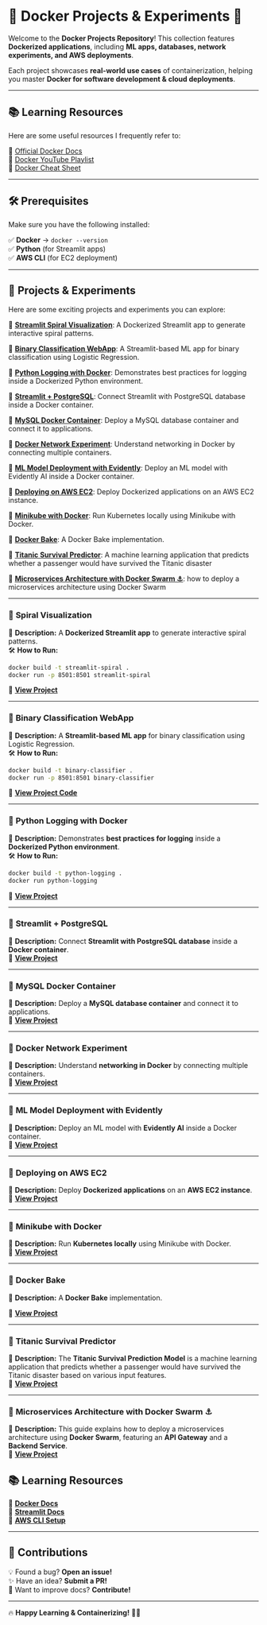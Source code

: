 # 🚀 Docker Projects & Experiments 🐳  

Welcome to the **Docker Projects Repository**! This collection features **Dockerized applications**, including **ML apps, databases, network experiments, and AWS deployments**.  

Each project showcases **real-world use cases** of containerization, helping you master **Docker for software development & cloud deployments**.  

---



## 📚 Learning Resources

Here are some useful resources I frequently refer to:

📖 [Official Docker Docs](https://docs.docker.com/)  
🎥 [Docker YouTube Playlist](https://www.youtube.com/c/Docker)  
📜 [Docker Cheat Sheet](https://dockerlabs.collabnix.com/docker/cheatsheet/)  

---

## 🛠 Prerequisites  

Make sure you have the following installed:  

✅ **Docker** → `docker --version`  
✅ **Python** (for Streamlit apps)  
✅ **AWS CLI** (for EC2 deployment)  

---

## 🚀 Projects & Experiments

Here are some exciting projects and experiments you can explore:

🔷 **[Streamlit Spiral Visualization](https://github.com/BhavyaDhimxn/container-experiments/tree/main/Exp-1)**: A Dockerized Streamlit app to generate interactive spiral patterns.

🔷 **[Binary Classification WebApp](https://github.com/BhavyaDhimxn/container-experiments/tree/main/Exp-2)**: A Streamlit-based ML app for binary classification using Logistic Regression.

🔷 **[Python Logging with Docker](https://github.com/BhavyaDhimxn/container-experiments/tree/main/Exp-3)**: Demonstrates best practices for logging inside a Dockerized Python environment.

🔷 **[Streamlit + PostgreSQL](https://github.com/BhavyaDhimxn/container-experiments/tree/main/Exp-4)**: Connect Streamlit with PostgreSQL database inside a Docker container.

🔷 **[MySQL Docker Container](https://github.com/BhavyaDhimxn/container-experiments/tree/main/Exp-5)**: Deploy a MySQL database container and connect it to applications.

🔷 **[Docker Network Experiment](https://github.com/BhavyaDhimxn/container-experiments/tree/main/Exp-6)**: Understand networking in Docker by connecting multiple containers.

🔷 **[ML Model Deployment with Evidently](https://github.com/BhavyaDhimxn/container-experiments/tree/main/Exp-7)**: Deploy an ML model with Evidently AI inside a Docker container.

🔷 **[Deploying on AWS EC2](https://github.com/BhavyaDhimxn/container-experiments/tree/main/Exp-8)**: Deploy Dockerized applications on an AWS EC2 instance.

🔷 **[Minikube with Docker](https://github.com/BhavyaDhimxn/container-experiments/tree/main/Exp-9)**: Run Kubernetes locally using Minikube with Docker.

🔷 **[Docker Bake](https://github.com/BhavyaDhimxn/container-experiments/tree/main/Exp-10)**: A Docker Bake implementation.

🔷 **[Titanic Survival Predictor](https://github.com/BhavyaDhimxn/container-experiments/tree/main/Exp-11)**: A machine learning application that predicts whether a passenger would have survived the Titanic disaster

🔷 **[Microservices Architecture with Docker Swarm ⚓](https://github.com/BhavyaDhimxn/container-experiments/tree/main/Exp-12)**: how to deploy a microservices architecture using Docker Swarm

---

### 🌟 **Spiral Visualization**  
📌 **Description:** A **Dockerized Streamlit app** to generate interactive spiral patterns.  
🛠 **How to Run:**  
```bash  
docker build -t streamlit-spiral .  
docker run -p 8501:8501 streamlit-spiral  
```
🔗 **[View Project](https://github.com/BhavyaDhimxn/container-experiments/tree/main/Exp-1)**  

---

### 🌟 **Binary Classification WebApp**  
📌 **Description:** A **Streamlit-based ML app** for binary classification using Logistic Regression.  
🛠 **How to Run:**  
```bash  
docker build -t binary-classifier .  
docker run -p 8501:8501 binary-classifier  
```
🔗 **[View Project Code](https://github.com/BhavyaDhimxn/container-experiments/tree/main/Exp-2)**  

---

### 🌟 **Python Logging with Docker**  
📌 **Description:** Demonstrates **best practices for logging** inside a **Dockerized Python environment**.  
🛠 **How to Run:**  
```bash  
docker build -t python-logging .  
docker run python-logging  
```
🔗 **[View Project](https://github.com/BhavyaDhimxn/container-experiments/tree/main/Exp-3)**  

---

### 🌟 **Streamlit + PostgreSQL**  
📌 **Description:** Connect **Streamlit with PostgreSQL database** inside a **Docker container**.  
🔗 **[View Project](https://github.com/BhavyaDhimxn/container-experiments/tree/main/Exp-4)**  

---

### 🌟 **MySQL Docker Container**  
📌 **Description:** Deploy a **MySQL database container** and connect it to applications.  
🔗 **[View Project](https://github.com/BhavyaDhimxn/container-experiments/tree/main/Exp-5)**  

---

### 🌟 **Docker Network Experiment**  
📌 **Description:** Understand **networking in Docker** by connecting multiple containers.  
🔗 **[View Project](https://github.com/BhavyaDhimxn/container-experiments/tree/main/Exp-6)**  

---

### 🌟 **ML Model Deployment with Evidently**  
📌 **Description:** Deploy an ML model with **Evidently AI** inside a Docker container.  
🔗 **[View Project](https://github.com/BhavyaDhimxn/container-experiments/tree/main/Exp-7)**  

---

### 🌟 **Deploying on AWS EC2**  
📌 **Description:** Deploy **Dockerized applications** on an **AWS EC2 instance**.  
🔗 **[View Project](https://github.com/BhavyaDhimxn/container-experiments/tree/main/Exp-8)**  

---

### 🌟 **Minikube with Docker**  
📌 **Description:** Run **Kubernetes locally** using Minikube with Docker.  
🔗 **[View Project](https://github.com/BhavyaDhimxn/container-experiments/tree/main/Exp-9)**  

---

### 🌟 **Docker Bake**  
📌 **Description:** A **Docker Bake** implementation.  

🔗 **[View Project](https://github.com/BhavyaDhimxn/container-experiments/tree/main/Exp-10)** 

---

### 🌟 **Titanic Survival Predictor**  
📌 **Description:** The **Titanic Survival Prediction Model** is a machine learning application that predicts whether a passenger would have survived the Titanic disaster based on various input features.   
🔗 **[View Project](https://github.com/BhavyaDhimxn/container-experiments/tree/main/Exp-11)**  

---

### 🌟 **Microservices Architecture with Docker Swarm ⚓**  
📌 **Description:** This guide explains how to deploy a microservices architecture using **Docker Swarm**, featuring an **API Gateway** and a **Backend Service**.  
🔗 **[View Project](https://github.com/BhavyaDhimxn/container-experiments/tree/main/Exp-12)**  

## 📚 Learning Resources  

📖 **[Docker Docs](https://docs.docker.com/)**  
📖 **[Streamlit Docs](https://docs.streamlit.io/)**  
📖 **[AWS CLI Setup](https://aws.amazon.com/cli/)**  

---



## 🤝 Contributions  

💡 Found a bug? **Open an issue!**  
✨ Have an idea? **Submit a PR!**  
📖 Want to improve docs? **Contribute!**  

---

🔥 **Happy Learning & Containerizing!** 🐳🚀

